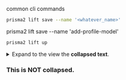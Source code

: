 common cli commands

```sh
prisma2 lift save --name '<whatever_name>'
```
prisma2 lift save --name 'add-profile-model'


```sh
prisma2 lift up
```


<Details><Summary>Expand to the view the <strong>collapsed text</strong>.</Summary>

### This is collapsed.

</Details>

### This is NOT collapsed.
